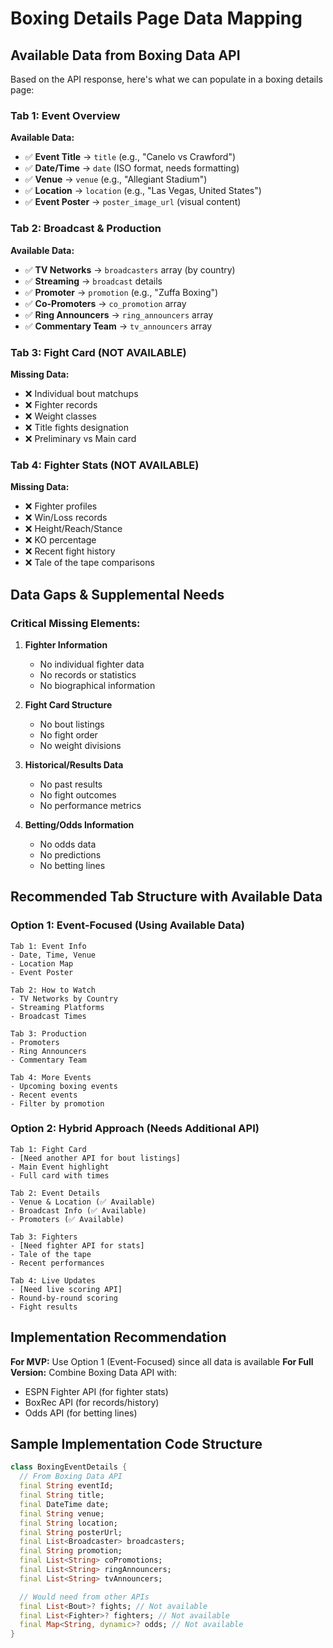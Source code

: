 # Boxing Details Page Data Mapping

## Available Data from Boxing Data API

Based on the API response, here's what we can populate in a boxing details page:

### Tab 1: Event Overview
**Available Data:**
- ✅ **Event Title** → `title` (e.g., "Canelo vs Crawford")
- ✅ **Date/Time** → `date` (ISO format, needs formatting)
- ✅ **Venue** → `venue` (e.g., "Allegiant Stadium")
- ✅ **Location** → `location` (e.g., "Las Vegas, United States")
- ✅ **Event Poster** → `poster_image_url` (visual content)

### Tab 2: Broadcast & Production
**Available Data:**
- ✅ **TV Networks** → `broadcasters` array (by country)
- ✅ **Streaming** → `broadcast` details
- ✅ **Promoter** → `promotion` (e.g., "Zuffa Boxing")
- ✅ **Co-Promoters** → `co_promotion` array
- ✅ **Ring Announcers** → `ring_announcers` array
- ✅ **Commentary Team** → `tv_announcers` array

### Tab 3: Fight Card (NOT AVAILABLE)
**Missing Data:**
- ❌ Individual bout matchups
- ❌ Fighter records
- ❌ Weight classes
- ❌ Title fights designation
- ❌ Preliminary vs Main card

### Tab 4: Fighter Stats (NOT AVAILABLE)
**Missing Data:**
- ❌ Fighter profiles
- ❌ Win/Loss records
- ❌ Height/Reach/Stance
- ❌ KO percentage
- ❌ Recent fight history
- ❌ Tale of the tape comparisons

## Data Gaps & Supplemental Needs

### Critical Missing Elements:
1. **Fighter Information**
   - No individual fighter data
   - No records or statistics
   - No biographical information

2. **Fight Card Structure**
   - No bout listings
   - No fight order
   - No weight divisions

3. **Historical/Results Data**
   - No past results
   - No fight outcomes
   - No performance metrics

4. **Betting/Odds Information**
   - No odds data
   - No predictions
   - No betting lines

## Recommended Tab Structure with Available Data

### Option 1: Event-Focused (Using Available Data)
```
Tab 1: Event Info
- Date, Time, Venue
- Location Map
- Event Poster

Tab 2: How to Watch
- TV Networks by Country
- Streaming Platforms
- Broadcast Times

Tab 3: Production
- Promoters
- Ring Announcers
- Commentary Team

Tab 4: More Events
- Upcoming boxing events
- Recent events
- Filter by promotion
```

### Option 2: Hybrid Approach (Needs Additional API)
```
Tab 1: Fight Card
- [Need another API for bout listings]
- Main Event highlight
- Full card with times

Tab 2: Event Details
- Venue & Location (✅ Available)
- Broadcast Info (✅ Available)
- Promoters (✅ Available)

Tab 3: Fighters
- [Need fighter API for stats]
- Tale of the tape
- Recent performances

Tab 4: Live Updates
- [Need live scoring API]
- Round-by-round scoring
- Fight results
```

## Implementation Recommendation

**For MVP:** Use Option 1 (Event-Focused) since all data is available
**For Full Version:** Combine Boxing Data API with:
- ESPN Fighter API (for fighter stats)
- BoxRec API (for records/history)
- Odds API (for betting lines)

## Sample Implementation Code Structure

```dart
class BoxingEventDetails {
  // From Boxing Data API
  final String eventId;
  final String title;
  final DateTime date;
  final String venue;
  final String location;
  final String posterUrl;
  final List<Broadcaster> broadcasters;
  final String promotion;
  final List<String> coPromotions;
  final List<String> ringAnnouncers;
  final List<String> tvAnnouncers;

  // Would need from other APIs
  final List<Bout>? fights; // Not available
  final List<Fighter>? fighters; // Not available
  final Map<String, dynamic>? odds; // Not available
}